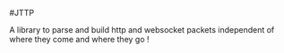 #JTTP

A library to parse and build http and websocket packets independent of where they come and where they go !